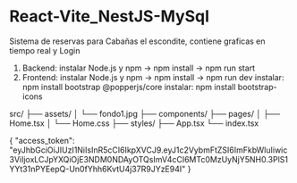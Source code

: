# React-Vite_NestJS-MySql
Sistema de reservas para Cabañas el escondite, contiene graficas en tiempo real y Login
1. Backend: instalar Node.js y npm -> npm install -> npm run start
2. Frontend: instalar Node.js y npm -> npm install -> npm run dev
            instalar: npm install bootstrap @popperjs/core
            instalar: npm install bootstrap-icons


src/
├── assets/
│   └── fondo1.jpg
├── components/
├── pages/
│   ├── Home.tsx
│   └── Home.css
├── styles/
├── App.tsx
└── index.tsx

{
  "access_token": "eyJhbGciOiJIUzI1NiIsInR5cCI6IkpXVCJ9.eyJ1c2VybmFtZSI6ImFkbWluIiwic3ViIjoxLCJpYXQiOjE3NDM0NDAyOTQsImV4cCI6MTc0MzUyNjY5NH0.3PlS1YYt31nPYEepQ-Un0fYhh6KvtU4j37R9JYzE94I"
}